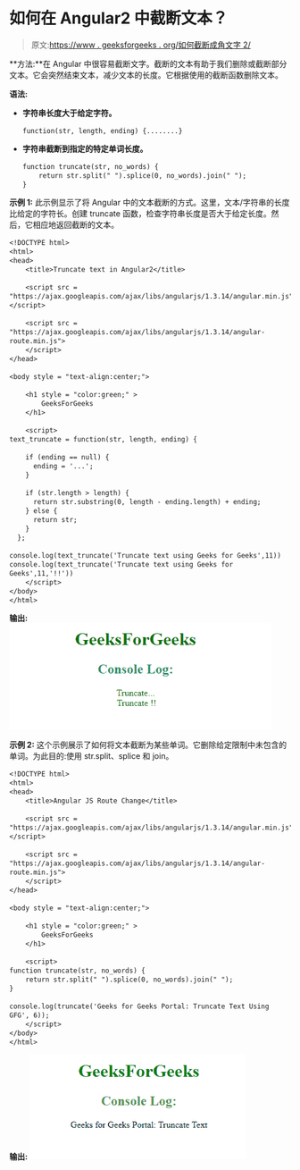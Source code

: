 # 如何在 Angular2 中截断文本？

> 原文:[https://www . geeksforgeeks . org/如何截断成角文字 2/](https://www.geeksforgeeks.org/how-to-truncate-text-in-angular2/)

**方法:**在 Angular 中很容易截断文字。截断的文本有助于我们删除或截断部分文本。它会突然结束文本，减少文本的长度。它根据使用的截断函数删除文本。

**语法:**

*   **字符串长度大于给定字符。**

    ```
    function(str, length, ending) {........}
    ```

*   **字符串截断到指定的特定单词长度。**

    ```
    function truncate(str, no_words) {
        return str.split(" ").splice(0, no_words).join(" ");
    }
    ```

**示例 1:** 此示例显示了将 Angular 中的文本截断的方式。这里，文本/字符串的长度比给定的字符长。创建 truncate 函数，检查字符串长度是否大于给定长度。然后，它相应地返回截断的文本。

```
<!DOCTYPE html> 
<html> 
<head> 
    <title>Truncate text in Angular2</title> 

    <script src = 
"https://ajax.googleapis.com/ajax/libs/angularjs/1.3.14/angular.min.js"></script> 

    <script src = 
"https://ajax.googleapis.com/ajax/libs/angularjs/1.3.14/angular-route.min.js"> 
    </script> 
</head> 

<body style = "text-align:center;"> 

    <h1 style = "color:green;" > 
        GeeksForGeeks 
    </h1> 

    <script> 
text_truncate = function(str, length, ending) {

    if (ending == null) {
      ending = '...';
    }

    if (str.length > length) {
      return str.substring(0, length - ending.length) + ending;
    } else {
      return str;
    }
  };

console.log(text_truncate('Truncate text using Geeks for Geeks',11))
console.log(text_truncate('Truncate text using Geeks for Geeks',11,'!!'))
    </script> 
</body> 
</html>                    
```

**输出:**
![](img/2d2bf173cd8ecc7b1226f0e551cc079c.png)

**示例 2:** 这个示例展示了如何将文本截断为某些单词。它删除给定限制中未包含的单词。为此目的:使用 str.split、splice 和 join。

```
<!DOCTYPE html> 
<html> 
<head> 
    <title>Angular JS Route Change</title> 

    <script src = 
"https://ajax.googleapis.com/ajax/libs/angularjs/1.3.14/angular.min.js"></script> 

    <script src = 
"https://ajax.googleapis.com/ajax/libs/angularjs/1.3.14/angular-route.min.js"> 
    </script> 
</head> 

<body style = "text-align:center;"> 

    <h1 style = "color:green;" > 
        GeeksForGeeks 
    </h1> 

    <script> 
function truncate(str, no_words) {
    return str.split(" ").splice(0, no_words).join(" ");
}

console.log(truncate('Geeks for Geeks Portal: Truncate Text Using GFG', 6));
    </script> 
</body> 
</html>                    
```

**输出:**
![](img/6c9242145cbc215269ca170121c8d7c5.png)